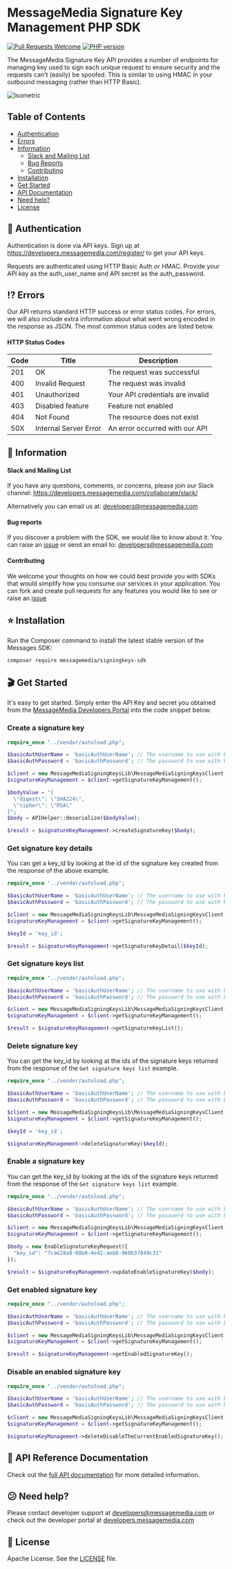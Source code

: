 # MessageMedia Signature Key Management PHP SDK
[![Pull Requests Welcome](https://img.shields.io/badge/PRs-welcome-brightgreen.svg?style=flat)](http://makeapullrequest.com)
[![PHP version](https://badge.fury.io/ph/messagemedia%2Fsigningkeys-sdk.svg)](https://badge.fury.io/ph/messagemedia%2Fsigningkeys-sdk)

The MessageMedia Signature Key API provides a number of endpoints for managing key used to sign each unique request to ensure security and the requests can't (easily) be spoofed. This is similar to using HMAC in your outbound messaging (rather than HTTP Basic).

![Isometric](http://i64.tinypic.com/2lo3n8p.jpg)

## Table of Contents
* [Authentication](#closed_lock_with_key-authentication)
* [Errors](#interrobang-errors)
* [Information](#newspaper-information)
  * [Slack and Mailing List](#slack-and-mailing-list)
  * [Bug Reports](#bug-reports)
  * [Contributing](#contributing)
* [Installation](#star-installation)
* [Get Started](#clapper-get-started)
* [API Documentation](#closed_book-api-documentation)
* [Need help?](#confused-need-help)
* [License](#page_with_curl-license)

## :closed_lock_with_key: Authentication

Authentication is done via API keys. Sign up at https://developers.messagemedia.com/register/ to get your API keys.

Requests are authenticated using HTTP Basic Auth or HMAC. Provide your API key as the auth_user_name and API secret as the auth_password.

## :interrobang: Errors

Our API returns standard HTTP success or error status codes. For errors, we will also include extra information about what went wrong encoded in the response as JSON. The most common status codes are listed below.

#### HTTP Status Codes

| Code      | Title       | Description |
|-----------|-------------|-------------|
| 201 | OK | The request was successful |
| 400 | Invalid Request | The request was invalid |
| 401 | Unauthorized | Your API credentials are invalid |
| 403 | Disabled feature | Feature not enabled |
| 404 | Not Found |	The resource does not exist |
| 50X | Internal Server Error | An error occurred with our API |

## :newspaper: Information

#### Slack and Mailing List

If you have any questions, comments, or concerns, please join our Slack channel:
https://developers.messagemedia.com/collaborate/slack/

Alternatively you can email us at:
developers@messagemedia.com

#### Bug reports

If you discover a problem with the SDK, we would like to know about it. You can raise an [issue](https://github.com/messagemedia/signingkeys-nodejs-sdk/issues) or send an email to: developers@messagemedia.com

#### Contributing

We welcome your thoughts on how we could best provide you with SDKs that would simplify how you consume our services in your application. You can fork and create pull requests for any features you would like to see or raise an [issue](https://github.com/messagemedia/signingkeys-nodejs-sdk/issues)

## :star: Installation
Run the Composer command to install the latest stable version of the Messages SDK:
```
composer require messagemedia/signingkeys-sdk
```

## :clapper: Get Started
It's easy to get started. Simply enter the API Key and secret you obtained from the [MessageMedia Developers Portal](https://developers.messagemedia.com) into the code snippet below.

### Create a signature key
```php
require_once "../vendor/autoload.php";

$basicAuthUserName = 'basicAuthUserName'; // The username to use with basic authentication
$basicAuthPassword = 'basicAuthPassword'; // The password to use with basic authentication

$client = new MessageMediaSigningKeysLib\MessageMediaSigningKeysClient($basicAuthUserName, $basicAuthPassword);
$signatureKeyManagement = $client->getSignatureKeyManagement();

$bodyValue = "{   
  \"digest\": \"SHA224\",   
  \"cipher\": \"RSA\"
}";
$body = APIHelper::deserialize($bodyValue);

$result = $signatureKeyManagement->createSignatureKey($body);

```

### Get signature key details
You can get a key_id by looking at the id of the signature key created from the response of the above example.
```php
require_once "../vendor/autoload.php";

$basicAuthUserName = 'basicAuthUserName'; // The username to use with basic authentication
$basicAuthPassword = 'basicAuthPassword'; // The password to use with basic authentication

$client = new MessageMediaSigningKeysLib\MessageMediaSigningKeysClient($basicAuthUserName, $basicAuthPassword);
$signatureKeyManagement = $client->getSignatureKeyManagement();

$keyId = 'key_id';

$result = $signatureKeyManagement->getSignatureKeyDetail($keyId);

```

### Get signature keys list
```php
require_once "../vendor/autoload.php";

$basicAuthUserName = 'basicAuthUserName'; // The username to use with basic authentication
$basicAuthPassword = 'basicAuthPassword'; // The password to use with basic authentication

$client = new MessageMediaSigningKeysLib\MessageMediaSigningKeysClient($basicAuthUserName, $basicAuthPassword);
$signatureKeyManagement = $client->getSignatureKeyManagement();

$result = $signatureKeyManagement->getSignatureKeyList();

```

### Delete signature key
You can get the key_id by looking at the ids of the signature keys returned from the response of the `Get signature keys list` example.
```php
require_once "../vendor/autoload.php";

$basicAuthUserName = 'basicAuthUserName'; // The username to use with basic authentication
$basicAuthPassword = 'basicAuthPassword'; // The password to use with basic authentication

$client = new MessageMediaSigningKeysLib\MessageMediaSigningKeysClient($basicAuthUserName, $basicAuthPassword);
$signatureKeyManagement = $client->getSignatureKeyManagement();

$keyId = 'key_id';

$signatureKeyManagement->deleteSignatureKey($keyId);

```

### Enable a signature key
You can get the key_id by looking at the ids of the signature keys returned from the response of the `Get signature keys list` example.
```php
require_once "../vendor/autoload.php";

$basicAuthUserName = 'basicAuthUserName'; // The username to use with basic authentication
$basicAuthPassword = 'basicAuthPassword'; // The password to use with basic authentication

$client = new MessageMediaSigningKeysLib\MessageMediaSigningKeysClient($basicAuthUserName, $basicAuthPassword);
$signatureKeyManagement = $client->getSignatureKeyManagement();

$body = new EnableSignatureKeyRequest({
  "key_id": "7ca628a8-08b0-4e42-aeb8-960b37049c31"
});

$result = $signatureKeyManagement->updateEnableSignatureKey($body);

```

### Get enabled signature key
```php
require_once "../vendor/autoload.php";

$basicAuthUserName = 'basicAuthUserName'; // The username to use with basic authentication
$basicAuthPassword = 'basicAuthPassword'; // The password to use with basic authentication

$client = new MessageMediaSigningKeysLib\MessageMediaSigningKeysClient($basicAuthUserName, $basicAuthPassword);
$signatureKeyManagement = $client->getSignatureKeyManagement();

$result = $signatureKeyManagement->getEnabledSignatureKey();

```

### Disable an enabled signature key
```php
require_once "../vendor/autoload.php";

$basicAuthUserName = 'basicAuthUserName'; // The username to use with basic authentication
$basicAuthPassword = 'basicAuthPassword'; // The password to use with basic authentication

$client = new MessageMediaSigningKeysLib\MessageMediaSigningKeysClient($basicAuthUserName, $basicAuthPassword);
$signatureKeyManagement = $client->getSignatureKeyManagement();

$signatureKeyManagement->deleteDisableTheCurrentEnabledSignatureKey();

```

## :closed_book: API Reference Documentation
Check out the [full API documentation](https://developers.messagemedia.com/code/signingkeys-api-documentation/) for more detailed information.

## :confused: Need help?
Please contact developer support at developers@messagemedia.com or check out the developer portal at [developers.messagemedia.com](https://developers.messagemedia.com/)

## :page_with_curl: License
Apache License. See the [LICENSE](LICENSE) file.
